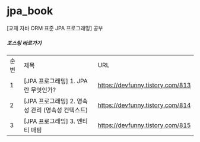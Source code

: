 # jpa_book
[교재 자바 ORM 표준 JPA 프로그래밍] 공부


##### 포스팅 바로가기
| | | |
|-|-|-|
|순번|제목|URL|
|1|[JPA 프로그래밍] 1. JPA 란 무엇인가?|https://devfunny.tistory.com/813|
|2|[JPA 프로그래밍] 2. 영속성 관리 (영속성 컨텍스트)|https://devfunny.tistory.com/814|
|3|[JPA 프로그래밍] 3. 엔티티 매핑|https://devfunny.tistory.com/815|
